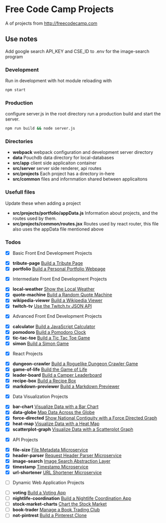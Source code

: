 # Free Code Camp Projects
A of projects from http://freecodecamp.com

## Use notes
Add google search API_KEY and CSE_ID to .env for the image-search program

### Development
Run in development with hot module reloading with
```bash
npm start
```
### Production
configure server.js in the root directory run a production build and start the server.
```bash
npm run build && node server.js
```
### Directories
+ **webpack** webpack configuration and development server directory
+ **data** Pouchdb data directory for local-databases
+ **src/app** client side applicaiton container
+ **src/server** server side renderer, api routes
+ **src/projects** Each project has a directory in-here
+ **src/common** files and infornmation shared between applicaitons

### Usefull files
Update these when adding a project
+ **src/projects/portfolio/appData.js** Information about projects, and the routes used by them.
+ **src/projects/common/routes.jsx** Routes used by react router, this file also uses the appData file mentioned above

### Todos

+ [x] Basic Front End Development Projects
 - [x] **tribute-page** [Build a Tribute Page](https://www.freecodecamp.org/challenges/build-a-tribute-page)
 - [x] **portfolio** [Build a Personal Portfolio Webpage](https://www.freecodecamp.org/challenges/build-a-personal-portfolio-webpage)
+ [x] Intermediate Front End Development Projects
 - [x] **local-weather** [Show the Local Weather](https://www.freecodecamp.org/challenges/show-the-local-weather)
 - [x] **quote-machine** [Build a Random Quote Machine](https://www.freecodecamp.org/challenges/build-a-random-quote-machine)
 - [x] **wikipedia-viewer** [Build a Wikipedia Viewer](https://www.freecodecamp.org/challenges/build-a-wikipedia-viewer)
 - [x] **twitch-tv** [Use the Twitch.tv JSON API](https://www.freecodecamp.org/challenges/use-the-twitchtv-json-api)
+ [x] Advanced Front End Development Projects
 - [x] **calculator** [Build a JavaScript Calculator](https://www.freecodecamp.org/challenges/build-a-javascript-calculator)
 - [x] **pomodoro** [Build a Pomodoro Clock](https://www.freecodecamp.org/challenges/build-a-pomodoro-clock)
 - [x] **tic-tac-toe** [Build a Tic Tac Toe Game](https://www.freecodecamp.org/challenges/build-a-tic-tac-toe-game)
 - [x] **simon** [Build a Simon Game](https://www.freecodecamp.org/challenges/build-a-simon-game)
+ [x] React Projects
 - [x] **dungeon-crawler** [Build a Roguelike Dungeon Crawler Game](https://www.freecodecamp.org/challenges/build-a-roguelike-dungeon-crawler-game)
 - [x] **game-of-life** [Build the Game of Life](https://www.freecodecamp.org/challenges/build-the-game-of-life)
 - [x] **leader-board** [Build a Camper Leaderboard](https://www.freecodecamp.org/challenges/build-a-camper-leaderboard)
 - [x] **recipe-box** [Build a Recipe Box](https://www.freecodecamp.org/challenges/build-a-recipe-box)
 - [x] **markdown-previewer** [Build a Markdown Previewer](https://www.freecodecamp.org/challenges/build-a-markdown-previewer)
+ [x] Data Visualization Projects
 - [x] **bar-chart** [Visualize Data with a Bar Chart](https://www.freecodecamp.org/challenges/map-data-across-the-globe)
 - [x] **data-globe**  [Map Data Across the Globe](https://www.freecodecamp.org/challenges/map-data-across-the-globe)
 - [x] **force-directed** [Show National Contiguity with a Force Directed Graph](https://www.freecodecamp.org/challenges/show-national-contiguity-with-a-force-directed-graph)
 - [x] **heat-map** [Visualize Data with a Heat Map](https://www.freecodecamp.org/challenges/visualize-data-with-a-heat-map)
 - [x] **scatterplot-graph** [Visualize Data with a Scatterplot Graph](https://www.freecodecamp.org/challenges/visualize-data-with-a-scatterplot-graph)
+ [x] API Projects
 - [x] **file-size** [File Metadata Microservice](https://www.freecodecamp.org/challenges/file-metadata-microservice)
 - [x] **header-parser** [Request Header Parser Microservice](https://www.freecodecamp.org/challenges/timestamp-microservice)
 - [x] **image-search** [Image Search Abstraction Layer](https://www.freecodecamp.org/challenges/image-search-abstraction-layer)
 - [x] **timestamp** [Timestamp Microservice](https://www.freecodecamp.org/challenges/timestamp-microservice)
 - [x] **url-shortener** [URL Shortener Microservice](https://www.freecodecamp.org/challenges/url-shortener-microservice)
+ [ ] Dynamic Web Application Projects
 - [ ] **voting** [Build a Voting App](https://www.freecodecamp.org/challenges/build-a-voting-app)
 - [ ] **nightlife-coordination** [Build a Nightlife Coordination App](https://www.freecodecamp.org/challenges/build-a-nightlife-coordination-app)
 - [ ] **stock-market-charts** [Chart the Stock Market](https://www.freecodecamp.org/challenges/chart-the-stock-market)
 - [ ] **book-trader** [Manage a Book Trading Club](https://www.freecodecamp.org/challenges/manage-a-book-trading-club)
 - [ ] **not-pintrest** [Build a Pinterest Clone](https://www.freecodecamp.org/challenges/build-a-pinterest-clone)
